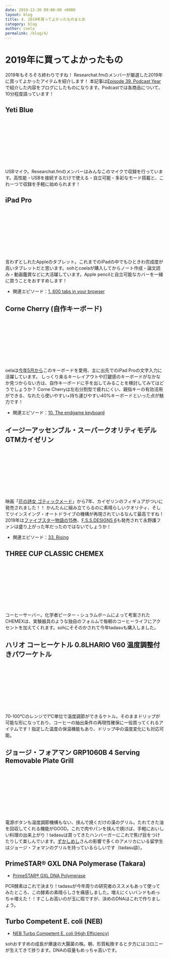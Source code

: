 ```yaml
---
date: 2019-12-30 09:00:00 +0900
layout: blog
title: 4. 2019年買ってよかったものまとめ
category: blog
author: coela
permalink: /blog/4/
---
```


# 2019年に買ってよかったもの
2019年もそろそろ終わりですね！
Researchat.fmのメンバーが厳選した2019年に買ってよかったアイテムを紹介します！
本記事は[Episode 39. Podcast Year](https://researchat.fm/episode/39)で紹介した内容をブログにしたものになります。Podcastでは各商品について、10分程度語っています！

## Yeti Blue

<div class="iframely-embed"><div class="iframely-responsive" style="height: 140px; padding-bottom: 0;"><a href="https://www.amazon.co.jp/Blue-Microphones-USB%25E3%2583%259E%25E3%2582%25A4%25E3%2582%25AF%25E3%2580%2590%25E6%2597%25A5%25E6%259C%25AC%25E6%25AD%25A3%25E8%25A6%258F%25E4%25BB%25A3%25E7%2590%2586%25E5%25BA%2597%25E5%2593%2581%25E3%2583%25BB%25E3%2583%25A1%25E3%2583%25BC%25E3%2582%25AB%25E3%2583%25BC%25E4%25BF%259D%25E8%25A8%25BC2%25E5%25B9%25B4%25E3%2580%2591%25E3%2583%2596%25E3%2583%25A9%25E3%2583%2583%25E3%2582%25AF-2070-%25E6%258C%2587%25E5%2590%2591%25E6%2580%25A74%25E3%2583%25A2%25E3%2583%25BC%25E3%2583%2589/dp/B01JZ6H6VU" data-iframely-url="//cdn.iframe.ly/EA97d2s?iframe=card-small"></a></div></div><script async src="//cdn.iframe.ly/embed.js" charset="utf-8"></script>

USBマイク。Researchat.fmのメンバーはみんなこのマイクで収録を行っています。高性能・USBを接続するだけで使える・自立可能・多彩なモード搭載と、これ一つで収録を手軽に始められます！

## iPad Pro

<div class="iframely-embed"><div class="iframely-responsive" style="height: 140px; padding-bottom: 0;"><a href="https://www.apple.com/jp/ipad-pro/" data-iframely-url="//cdn.iframe.ly/R2Wvb9m?iframe=card-small"></a></div></div><script async src="//cdn.iframe.ly/embed.js" charset="utf-8"></script>

言わずとしれたAppleのタブレット。これまでのiPadの中でもひときわ完成度が高いタブレットだと思います。sohとcoelaが購入してからノート作成・論文読み・動画鑑賞などに大活躍しています。Apple pencilと自立可能なカバーを一緒に買うことをおすすめします！

- 関連エピソード：[1. 600 tabs in your browser](https://researchat.fm/episode/1)

## Corne Cherry (自作キーボード)

<div class="iframely-embed"><div class="iframely-responsive" style="height: 140px; padding-bottom: 0;"><a href="https://yushakobo.jp/shop/corne-cherry/" data-iframely-url="//cdn.iframe.ly/1K3m1Gy?iframe=card-small"></a></div></div><script async src="//cdn.iframe.ly/embed.js" charset="utf-8"></script>

oelaは[今年5月から](https://coela.org/2019/05/jisaku-keyboard/)このキーボードを愛用、主に出先でのiPad Proの文字入力に活躍しています。 
しっくり来るキーレイアウトや打鍵感のキーボードがなかなか見つからない方は、自作キーボードに手を出してみることを検討してみてはどうでしょうか？
Corne Cherryは左右分割型で疲れにくい、親指キーの有効活用ができる、なれたら使いやすい+持ち運びやすい40%キーボードといった点が魅力です！

- 関連エピソード：[10. The endgame keyboard](https://researchat.fm/episode/10)

## イージーアッセンブル・スーパークオリティモデル GTMカイゼリン

<div class="iframely-embed"><div class="iframely-responsive" style="height: 140px; padding-bottom: 0;"><a href="https://www.volks.co.jp/gtm/" data-iframely-url="//cdn.iframe.ly/ud8Wpv8?iframe=card-small"></a></div></div><script async src="//cdn.iframe.ly/embed.js" charset="utf-8"></script>

映画「[花の詩女 ゴティックメード](https://gothicmade.com/)」から7年、カイゼリンのフィギュアがついに発売されました！！
かんたんに組み立てらるのに素晴らしいクオリティ、そしてツインスイング・オートドライブの機構が再現されているなんて最高ですね！
2019年は[ファイブスター物語の15巻](https://www.amazon.co.jp/dp/4041086647)、[F.S.S.DESIGNS 6](https://www.amazon.co.jp/dp/4041079918/)も発売されて永野護ファンは盛り上がった年だったのではないでしょうか！

- 関連エピソード：[33. Rising](https://researchat.fm/episode/33)

## THREE CUP CLASSIC CHEMEX

<div class="iframely-embed"><div class="iframely-responsive" style="height: 140px; padding-bottom: 0;"><a href="https://www.amazon.co.jp/CHEMEX-%25E3%2582%25B3%25E3%2583%25BC%25E3%2583%2592%25E3%2583%25BC%25E3%2583%25A1%25E3%2583%25BC%25E3%2582%25AB%25E3%2583%25BC-3%25E3%2582%25AB%25E3%2583%2583%25E3%2583%2597-CM-1-%25E3%2580%2590%25E6%25AD%25A3%25E8%25A6%258F%25E8%25BC%25B8%25E5%2585%25A5%25E5%2593%2581%25E3%2580%2591/dp/B004BEQFVY" data-iframely-url="//cdn.iframe.ly/bii4aGM?iframe=card-small"></a></div></div><script async src="//cdn.iframe.ly/embed.js" charset="utf-8"></script>

コーヒーサーバー。化学者ピーター・シュラムボームによって考案されたCHEMEXは、実験器具のような独自のフォルムで毎朝のコーヒーライフにアクセントを加えてくれます。sohにそそのかされて今年tadasuも購入しました。

## ハリオ コーヒーケトル 0.8LHARIO V60 温度調整付きパワーケトル

<div class="iframely-embed"><div class="iframely-responsive" style="height: 140px; padding-bottom: 0;"><a href="https://www.amazon.co.jp/%25E3%2583%258F%25E3%2583%25AA%25E3%2582%25AA-%25E3%2582%25B3%25E3%2583%25BC%25E3%2583%2592%25E3%2583%25BC%25E3%2582%25B1%25E3%2583%2588%25E3%2583%25AB-0-8LHARIO-%25E6%25B8%25A9%25E5%25BA%25A6%25E8%25AA%25BF%25E6%2595%25B4%25E4%25BB%2598%25E3%2581%258D%25E3%2583%2591%25E3%2583%25AF%25E3%2583%25BC%25E3%2582%25B1%25E3%2583%2588%25E3%2583%25AB%25E3%2583%25BB%25E3%2583%25B4%25E3%2582%25A9%25E3%2583%25BC%25E3%2583%258EN-EVT-80-HSV/dp/B07PQG3XSR" data-iframely-url="//cdn.iframe.ly/sMG77Yo?iframe=card-small"></a></div></div><script async src="//cdn.iframe.ly/embed.js" charset="utf-8"></script>

70-100℃のレンジで1℃単位で温度調節ができるケトル。そのままドリップが可能な形になっており、コーヒーの抽出条件の再現性確保に一役買ってくれるアイテムです！指定した温度の保温機能もあり、ドリップ中の温度変化にも対応可能。

## ジョージ・フォアマン GRP1060B 4 Serving Removable Plate Grill

<div class="iframely-embed"><div class="iframely-responsive" style="height: 140px; padding-bottom: 0;"><a href="https://www.amazon.co.jp/George-Foreman-%25E3%2582%25B8%25E3%2583%25A7%25E3%2583%25BC%25E3%2582%25B8%25E3%2583%2595%25E3%2582%25A9%25E3%2582%25A2%25E3%2583%259E%25E3%2583%25B3-GRP1060B-Removable/dp/B00KDVJLJW" data-iframely-url="//cdn.iframe.ly/7uR7C5R?iframe=card-small"></a></div></div><script async src="//cdn.iframe.ly/embed.js" charset="utf-8"></script>

電源ボタンも温度調節機構もない、挟んで焼くだけの漢のグリル。たれてきた油を回収してくれる機能がGOOD。これで肉やパンを挟んで焼けば、手軽においしい料理の出来上がり！tadasuは買ってきたハンバーガーにこれで焦げ目をつけたりして楽しんでいます。[ずかしめし](https://zukashi.com/gfg/)さんの影響で多くのアメリカにいる留学生はジョージ・フォマンのグリルを持っているらしいです（tadasu談）。

## PrimeSTAR® GXL DNA Polymerase (Takara)
- [PrimeSTAR® GXL DNA Polymerase](http://catalog.takara-bio.co.jp/product/basic_info.php?unitid=U100005215I)

PCR酵素はこれで決まり！tadasuが今年周りの研究者のススメもあって使ってみたところ、この酵素の素晴らしさを痛感しました。増えにくいバンドもめっちゃ増えた！！すこしお高いのが玉に瑕ですが、決めのDNAはこれで作りましょう。

## Turbo Competent E. coli (NEB)
- [NEB Turbo Competent E. coli (High Efficiency)](https://www.nebj.jp/products/detail/97)

sohおすすめの成長が爆速の大腸菌の株。朝、形質転換すると夕方にはコロニーが生えてきて捗ります。DNAの収量もめっちゃ高いです。

